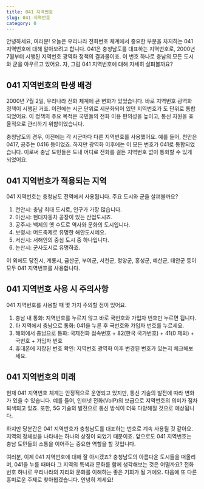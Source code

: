 ```yaml
---
title: 041 지역번호
slug: 041-지역번호
category: 0
---
```


안녕하세요, 여러분! 오늘은 우리나라 전화번호 체계에서 중요한 부분을 차지하는 041 지역번호에 대해 알아보려고 합니다. 041은 충청남도를 대표하는 지역번호로, 2000년 7월부터 시행된 지역번호 광역화 정책의 결과물이죠. 이 번호 하나로 충남의 모든 도시와 군을 아우르고 있어요. 자, 그럼 041 지역번호에 대해 자세히 살펴볼까요?

## 041 지역번호의 탄생 배경

2000년 7월 2일, 우리나라 전화 체계에 큰 변화가 있었습니다. 바로 지역번호 광역화 정책이 시행된 거죠. 이전에는 시군 단위로 세분화되어 있던 지역번호가 도 단위로 통합되었어요. 이 정책의 주요 목적은 국민들의 전화 이용 편의성을 높이고, 통신 자원을 효율적으로 관리하기 위함이었습니다.

충청남도의 경우, 이전에는 각 시군마다 다른 지역번호를 사용했어요. 예를 들어, 천안은 0417, 공주는 0416 등이었죠. 하지만 광역화 이후에는 이 모든 번호가 041로 통합되었습니다. 이로써 충남 도민들은 도내 어디로 전화를 걸든 지역번호 없이 통화할 수 있게 되었어요.

## 041 지역번호가 적용되는 지역

041 지역번호는 충청남도 전역에서 사용됩니다. 주요 도시와 군을 살펴볼까요?

1. 천안시: 충남 최대 도시로, 인구가 가장 많습니다.
2. 아산시: 현대자동차 공장이 있는 산업도시죠.
3. 공주시: 백제의 옛 수도로 역사와 문화의 도시입니다.
4. 보령시: 머드축제로 유명한 해안도시예요.
5. 서산시: 서해안의 중심 도시 중 하나입니다.
6. 논산시: 군사도시로 유명하죠.

이 외에도 당진시, 계룡시, 금산군, 부여군, 서천군, 청양군, 홍성군, 예산군, 태안군 등이 모두 041 지역번호를 사용합니다.

## 041 지역번호 사용 시 주의사항

041 지역번호를 사용할 때 몇 가지 주의할 점이 있어요.

1. 충남 내 통화: 지역번호를 누르지 않고 바로 국번호와 가입자 번호만 누르면 됩니다.
2. 타 지역에서 충남으로 통화: 041을 누른 후 국번호와 가입자 번호를 누르세요.
3. 해외에서 충남으로 통화: 국제전화 접속번호 + 82(한국 국가번호) + 41(0 제외) + 국번호 + 가입자 번호
4. 휴대폰에 저장된 번호 확인: 지역번호 광역화 이후 변경된 번호가 있는지 체크해보세요.

## 041 지역번호의 미래

현재 041 지역번호 체계는 안정적으로 운영되고 있지만, 통신 기술의 발전에 따라 변화가 있을 수 있습니다. 예를 들어, 인터넷 전화(VoIP)의 보급으로 지역번호의 의미가 점차 퇴색되고 있죠. 또한, 5G 기술의 발전으로 통신 방식이 더욱 다양해질 것으로 예상됩니다.

하지만 당분간은 041 지역번호가 충청남도를 대표하는 번호로 계속 사용될 것 같아요. 지역의 정체성을 나타내는 하나의 상징이 되었기 때문이죠. 앞으로도 041 지역번호는 충남 도민들의 소통을 이어주는 중요한 역할을 할 것입니다.

여러분, 이제 041 지역번호에 대해 잘 아시겠죠? 충청남도의 아름다운 도시들을 떠올리며, 041을 누를 때마다 그 지역의 특색과 문화를 함께 생각해보는 것은 어떨까요? 전화번호 하나로 우리나라의 지리와 문화를 이해하는 좋은 기회가 될 거예요. 다음에 또 다른 흥미로운 주제로 찾아뵙겠습니다. 안녕히 계세요!